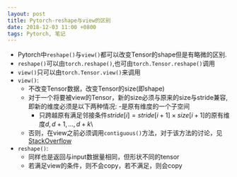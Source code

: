```yaml
---
layout: post
title: Pytorch-reshape与view的区别
date: 2018-12-03 11:00 +0800
tags: Pytorch, 笔记
---
```


- Pytorch中`reshape()`与`view()`都可以改变Tensor的shape但是有略微的区别.
- `reshape()`可以由`torch.reshape()`,也可由`torch.Tensor.reshape()`调用
- `view()`只可以由`torch.Tensor.view()`来调用
- `view()`:
    - 不改变Tensor数据，改变Tensor的size(即shape)
    - 对于一个将要被view的Tensor，新的size必须与原来的size与stride兼容,即新的维度必须是以下两种情况:
        -是原有维度的一个子空间
        - 只跨越原有满足邻接条件$stride[i]=stride[i+1]\times size[i+1]$的原有维度$d,d+1,\dots,d+k$\
    - 否则，在view之前必须调用`contiguous()`方法，对于该方法的讨论，见[StackOverflow](https://stackoverflow.com/questions/48915810/pytorch-contiguous)
- `reshape()`:
    - 同样也是返回与input数据量相同，但形状不同的tensor
    - 若满足view的条件，则不会copy，若不满足，则会copy